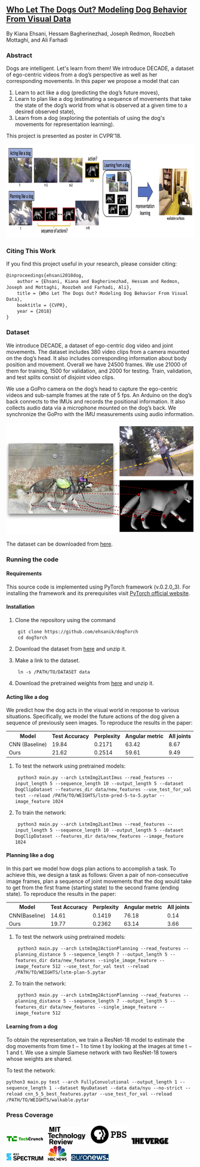## [Who Let The Dogs Out? Modeling Dog Behavior From Visual Data](https://arxiv.org/pdf/1803.10827.pdf)
By Kiana Ehsani, Hessam Bagherinezhad, Joseph Redmon, Roozbeh Mottaghi, and Ali Farhadi

### Abstract

Dogs are intelligent. Let's learn from them! We introduce DECADE, a dataset of ego-centric videos from a dog’s perspective as well as her corresponding movements.
In this paper we propose a model that can
1. Learn to act like a dog (predicting the dog’s future moves),
2. Learn to plan like a dog (estimating a sequence of movements that take the state of the dog’s world from what is observed at a given time to a desired observed state),
3. Learn from a dog (exploring the potentials of using the dog's movements for representation learning).

This project is presented as poster in CVPR'18.

<center><img src="figs/teaser_attach.jpg" height="250px" ></center>

### Citing This Work

If you find this project useful in your research, please consider citing:

	@inproceedings{ehsani2018dog,
	    author = {Ehsani, Kiana and Bagherinezhad, Hessam and Redmon, Joseph and Mottaghi, Roozbeh and Farhadi, Ali},
	    title = {Who Let The Dogs Out? Modeling Dog Behavior From Visual Data},
	    booktitle = {CVPR},	    
	    year = {2018}
	}

### Dataset

We introduce DECADE, a dataset of ego-centric dog
video and joint movements. The dataset includes 380 video
clips from a camera mounted on the dog’s head. It also includes
corresponding information about body position and
movement. Overall we have 24500 frames. We use 21000
of them for training, 1500 for validation, and 2000 for testing.
Train, validation, and test splits consist of disjoint
video clips.

We use a GoPro camera on the dog’s head to capture the
ego-centric videos and sub-sample frames at the rate of 5
fps. An Arduino on the dog’s back connects to the IMUs and
records the positional information. It also collects audio
data via a microphone mounted on the dog’s back. We synchronize
the GoPro with the IMU measurements using audio
information.

<center><img src="figs/teaser_data_collect.jpg" height="300px" ></center>

The dataset can be downloaded from [here](https://homes.cs.washington.edu/~kianae/DECADE.zip).

### Running the code

#### Requirements

This source code is implemented using PyTorch framework (v.0.2.0_3). For installing the framework and its prerequisites visit [PyTorch official website](http://pytorch.org/).

#### Installation
 
1. Clone the repository using the command

		git clone https://github.com/ehsanik/dogTorch
		cd dogTorch

3. Download the dataset from [here](https://homes.cs.washington.edu/~kianae/DECADE.zip) and unzip it.
2. Make a link to the dataset.

		ln -s /PATH/TO/DATASET data

3. Download the pretrained weights from [here](https://homes.cs.washington.edu/~kianae/weights_dog_cvpr18.zip) and unzip it.

#### Acting like a dog

We predict how the dog acts in the visual world in response to various situations. Specifically, we model the future actions of the dog given a sequence of previously seen images. To reproduce the results in the paper:

<table>
<tr>
<th class="tg-us36">Model</th>
<th class="tg-us36">Test Accuracy</th>
<th class="tg-us36">Perplexity</th>
<th class="tg-us36">Angular metric</th>
<th class="tg-us36">All joints</th>
</tr>
<tr>
<td class="tg-us36">CNN (Baseline)</td>
<td class="tg-us36">19.84</td>
<td class="tg-us36">0.2171</td>
<td class="tg-us36">63.42</td>
<td class="tg-us36">8.67</td>
</tr>
<tr>
<td class="tg-us36">Ours</td>
<td class="tg-us36">21.62</td>
<td class="tg-us36">0.2514</td>
<td class="tg-us36">59.61</td>
<td class="tg-us36">9.49</td>
</tr>
</table>

1. To test the network using pretrained models:

		python3 main.py --arch LstmImg2LastImus --read_features --input_length 5 --sequence_length 10 --output_length 5 --dataset DogClipDataset --features_dir data/new_features --use_test_for_val test --reload /PATH/TO/WEIGHTS/lstm-pred-5-to-5.pytar --image_feature 1024

2. To train the network:

		python3 main.py --arch LstmImg2LastImus --read_features --input_length 5 --sequence_length 10 --output_length 5 --dataset DogClipDataset --features_dir data/new_features --image_feature 1024

#### Planning like a dog

In this part we model how dogs plan actions to accomplish a task. To achieve this, we design a task as follows: Given a pair of non-consecutive image frames, plan a sequence of joint movements that the dog would take to get from the first frame (starting state) to the second frame (ending
state). To reproduce the results in the paper:

<table class="tg">
<tr>
<th class="tg-us36">Model</th>
<th class="tg-us36">Test Accuracy</th>
<th class="tg-us36">Perplexity</th>
<th class="tg-us36">Angular metric</th>
<th class="tg-us36">All joints</th>
</tr>
<tr>
<td class="tg-us36">CNN(Baseline)</td>
<td class="tg-us36">14.61</td>
<td class="tg-us36">0.1419</td>
<td class="tg-us36">76.18</td>
<td class="tg-us36">0.14</td>
</tr>
<tr>
<td class="tg-us36">Ours</td>
<td class="tg-us36">19.77</td>
<td class="tg-us36">0.2362</td>
<td class="tg-us36">63.14</td>
<td class="tg-us36">3.66</td>
</tr>
</table>

1. To test the network using pretrained models:

		python3 main.py --arch LstmImg2ActionPlanning --read_features --planning_distance 5 --sequence_length 7 --output_length 5 --features_dir data/new_features --single_image_feature --image_feature 512 --use_test_for_val test --reload /PATH/TO/WEIGHTS/lstm-plan-5.pytar

2. To train the network:

		python3 main.py --arch LstmImg2ActionPlanning --read_features --planning_distance 5 --sequence_length 7 --output_length 5 --features_dir data/new_features --single_image_feature --image_feature 512 


#### Learning from a dog

To obtain the representation, we train a ResNet-18 model to estimate the dog movements from time t − 1 to time t by looking at the images at time t − 1 and t. We use a simple Siamese network with two ResNet-18 towers whose weights are shared.

To test the network:

	python3 main.py test --arch FullyConvolutional --output_length 1 --sequence_length 1 --dataset NyuDataset --data data/nyu --no-strict --reload cnn_5_5_best_features.pytar --use_test_for_val --reload /PATH/TO/WEIGHTS/walkable.pytar


### Press Coverage

<a href="https://techcrunch.com/2018/04/11/whos-a-good-ai-dog-based-data-creates-a-canine-machine-learning-system/"><img src="figs/techcrunch.png" width="100px"></a>
&nbsp;
<a href="https://www.technologyreview.com/s/610775/this-ai-thinks-like-a-dog/"><img src="figs/mittechreview.png" width="100px"></a>
&nbsp;
<a href="http://www.pbs.org/wgbh/nova/next/tech/ai-trained-to-act-like-a-dog/"><img src="figs/pbs.png" width="100px"></a>
&nbsp;
<a href="https://www.theverge.com/2018/4/14/17234570/artificial-intelligence-dogs-research-science-learning"><img src="figs/verge.png" width="100px"></a>
&nbsp;
<a href="https://spectrum.ieee.org/tech-talk/robotics/artificial-intelligence/real-dog-behavior-could-inspire-robot-dogs"><img src="figs/ieeespectrum.png" width="100px"></a>
&nbsp;
<a href="https://www.nbcnews.com/mach/science/why-scientists-are-teaching-ai-think-dog-ncna869266"><img src="figs/nbc.png" width="50px"></a>
&nbsp;
<a href="http://www.euronews.com/2018/04/26/why-scientists-are-teaching-ai-think-dog-ncna869266"><img src="figs/euronews.png" width="100px"></a>
&nbsp;
